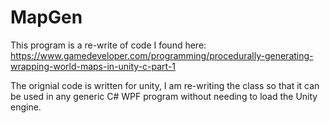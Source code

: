 # MapGen

This program is a re-write of code I found here: https://www.gamedeveloper.com/programming/procedurally-generating-wrapping-world-maps-in-unity-c-part-1

The orignial code is written for unity, I am re-writing the class so that it can be used in any generic C# WPF program without needing to load the Unity engine.
